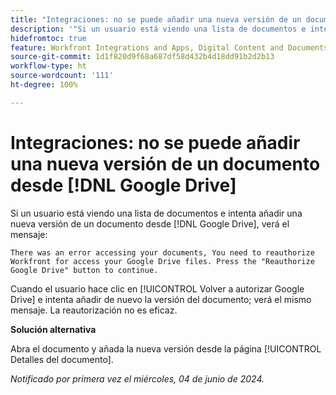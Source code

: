 ```yaml
---
title: "Integraciones: no se puede añadir una nueva versión de un documento desde  [!DNL Google Drive]"
description: '"Si un usuario está viendo una lista de documentos e intenta añadir una nueva versión de un documento desde  [!DNL Google Drive], ve un mensaje. Hay una solución disponible”.'
hidefromtoc: true
feature: Workfront Integrations and Apps, Digital Content and Documents
source-git-commit: 1d1f820d9f68a687df58d432b4d18dd91b2d2b13
workflow-type: ht
source-wordcount: '111'
ht-degree: 100%

---
```



# Integraciones: no se puede añadir una nueva versión de un documento desde [!DNL Google Drive]

Si un usuario está viendo una lista de documentos e intenta añadir una nueva versión de un documento desde [!DNL Google Drive], verá el mensaje:

`There was an error accessing your documents, You need to reauthorize Workfront for access your Google Drive files. Press the "Reauthorize Google Drive" button to continue.`

Cuando el usuario hace clic en [!UICONTROL Volver a autorizar Google Drive] e intenta añadir de nuevo la versión del documento; verá el mismo mensaje. La reautorización no es eficaz.

**Solución alternativa**

Abra el documento y añada la nueva versión desde la página [!UICONTROL Detalles del documento].

_Notificado por primera vez el miércoles, 04 de junio de 2024._
